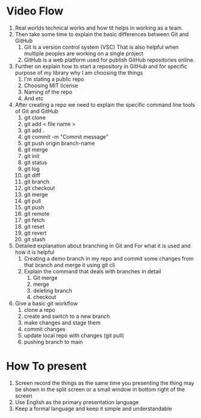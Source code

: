 # Video Flow #
1. Real worlds technical works and how tit helps in working as a team.
2. Then take some time to explain the basic differences between Git and GitHub
	1. Git is a version control system (VSC) That is also helpful when multiple peoples are working on a single project
	2. GitHub is a web platform used for publish GitHub repositories online.
3. Further on explain how to start a repository in GitHub and for specific purpose of my library why  I am choosing the things 
	1. I'm stating a public repo
	2. Choosing MIT license
	3. Naming of the repo
	4. And etc
4. After creating a repo we need to explain the specific command line tools of Git and GitHub
	1. git clone
	2. git add < file name >
	3. git add .
	4. git commit -m "Commit message"
	5. git push origin branch-name
	6. git merge
	7. git init
	8. git status
	9. git log
	10. git diff
	11. git branch
	12. git checkout
	13. git merge
	14. git pull
	15. git push
	16. git remote
	17. git fetch
	18. git reset
	19. git revert
	20. git stash
5. Detailed explanation about branching in Git and For what it is used and how it is helpful
	1. Creating a demo branch in my repo and commit some changes from that branch and merge it using git cli
	2. Explain the command that deals with branches in detail
		1. Git merge
		2. merge
		3. deleting branch
		4. checkout
6. Give a basic git workflow 
	1. clone a repo
	2. create and switch to a new branch
	3. make changes and stage them
	4. commit changes
	5. update local repo with changes (git pull)
	6. pushing branch to main
# How To present #
1. Screen record the things as the same time you presenting the thing may be shown in the split screen or a small window in bottom right of the screen
2. Use English as the primary presentation language 
3. Keep a formal language and keep it simple and understandable
